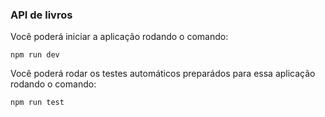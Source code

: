 ### API de livros

Você poderá iniciar a aplicação rodando o comando:

```
npm run dev
```

Você poderá rodar os testes automáticos preparádos para essa aplicação rodando o comando:

```
npm run test
```
